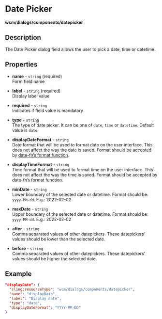 # Date Picker

**wcm/dialogs/components/datepicker**

## Description

The Date Picker dialog field allows the user to pick a date, time or datetime.

## Properties

- **name** - `string` (required)  
    Form field name

- **label** - `string` (required)  
    Display label value

- **required** - `string`  
    Indicates if field value is mandatory

- **type** - `string`  
    The type of date picker. It can be one of `date`, `time` or `datetime`. Default value is `date`.

- **displayDateFormat** - `string`  
    Date format that will be used to format date on the user interface. This does not affect the way the date is saved. Format should be accepted by [date-fn’s format function](https://date-fns.org/v1.29.0/docs/format "https://date-fns.org/v1.29.0/docs/format").

- **displayTimeFormat** - `string`  
    Time format that will be used to format time on the user interface. This does not affect the way the time is saved. Format should be accepted by [date-fn’s format function](https://date-fns.org/v1.29.0/docs/format "https://date-fns.org/v1.29.0/docs/format").

- **minDate** - `string`  
    Lower boundary of the selected date or datetime. Format should be: `yyyy-MM-dd`. E.g.: 2022-02-02

- **maxDate** - `string`  
    Upper boundary of the selected date or datetime. Format should be: `yyyy-MM-dd`. E.g.: 2022-02-02

- **after** - `string`  
    Comma separated values of other datepickers. These datepickers' values should be lower than the selected date.

- **before** - `string`  
    Comma separated values of other datepickers. These datepickers' values should be higher the selected date.

## Example

```json
"displayDate": {
  "sling:resourceType": "wcm/dialogs/components/datepicker",
  "name": "displayDate",
  "label": "Display date",
  "type": "date",
  "displayDateFormat": "YYYY-MM-DD"
}
```
